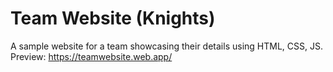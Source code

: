 # Team Website (Knights)
A sample website for a team showcasing their details using HTML, CSS, JS.
Preview: https://teamwebsite.web.app/
